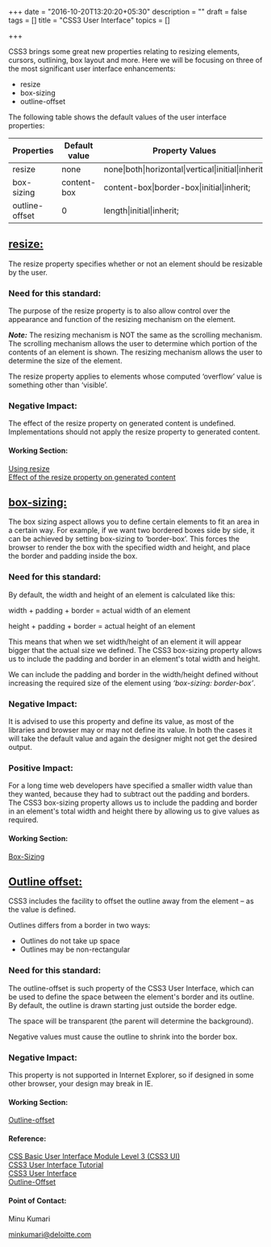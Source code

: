 +++
date = "2016-10-20T13:20:20+05:30"
description = ""
draft = false
tags = []
title = "CSS3 User Interface"
topics = []

+++

<p>CSS3 brings some great new properties relating to resizing elements, cursors, outlining, box layout and more. Here we will be focusing on three of the most significant user interface enhancements:</p>
<ul>
<li>resize</li>
<li>box-sizing</li>
<li>outline-offset</li>
</ul>
<p>The following table shows the default values of the user interface properties:</p>

<table>
  <thead>
    <tr>
      <th>Properties</th>
      <th>Default value</th>
      <th>Property Values</th>
    </tr>
  </thead>
<tbody>
  <tr>
    <td>resize</td>
    <td>none</td>
    <td>none|both|horizontal|vertical|initial|inherit;</td>
  </tr>
  <tr>
    <td>box-sizing</td>
    <td>content-box</td>
    <td>content-box|border-box|initial|inherit;</td>
  </tr>
    <tr>
    <td>outline-offset</td>
    <td>0</td>
    <td>length|initial|inherit;</td>
  </tr>
</tbody>
</table>

<h2><u>resize:</u></h2>
<p>The resize property specifies whether or not an element should be resizable by the user.</p>

<h3>Need for this standard:</h3>
<p>The purpose of the resize property is to also allow control over the appearance and function of the resizing mechanism on the element.</p>
<p><strong><i>Note:</i></strong> The resizing mechanism is NOT the same as the scrolling mechanism. The scrolling mechanism allows the user to determine which portion of the contents of an element is shown. The resizing mechanism allows the user to determine the size of the element.</p>
<p>The resize property applies to elements whose computed ‘overflow’ value is something other than ‘visible’.</p>

<h3>Negative Impact:</h3>
<p>The effect of the resize property on generated content is undefined. Implementations should not apply the resize property to generated content.</p>

<h4>Working Section:</h4>
<a href="https://jsbin.com/xovezey/1">Using resize</a><br>
<a href= "https://jsbin.com/cesijic/3">Effect of the resize property on generated content</a>

<h2><u>box-sizing:</u></h2>
<p>The box sizing aspect allows you to define certain elements to fit an area in a certain way. For example, if we want two bordered boxes side by side, it can be achieved by setting box-sizing to ‘border-box’. This forces the browser to render the box with the specified width and height, and place the border and padding inside the box.</p>

<h3>Need for this standard:</h3>
<p>By default, the width and height of an element is calculated like this:</p>
<p>width + padding + border = actual width of an element</p>
<p>height + padding + border = actual height of an element</p>
<p>This means that when we set width/height of an element it will appear bigger that the actual size we defined. The CSS3 box-sizing property allows us to include the padding and border in an element's total width and height.</p>
<p>We can include the padding and border in the width/height defined without increasing the required size of the element using <i>‘box-sizing: border-box’</i>.</p>

<h3>Negative Impact:</h3>
<p>It is advised to use this property and define its value, as most of the libraries and browser may or may not define its value. In both the cases it will take the default value and again the designer might not get the desired output.</p>

<h3>Positive Impact:</h3>
<p>For a long time web developers have specified a smaller width value than they wanted, because they had to subtract out the padding and borders. The CSS3 box-sizing property allows us to include the padding and border in an element's total width and height there by allowing us to give values as required.</p>

<h4>Working Section:</h4>
<a href="https://jsbin.com/dunafux/3">Box-Sizing</a>

<h2><u>Outline offset:</u></h2>
<p>CSS3 includes the facility to offset the outline away from the element – as the value is defined.</p>
<p>Outlines differs from a border in two ways:</p>
    <ul>
        <li>Outlines do not take up space</li>
        <li>Outlines may be non-rectangular</li>
    </ul>
<h3>Need for this standard:</h3>
<p>The outline-offset is such property of the CSS3 User Interface, which can be used to define the space between the element's border and its outline. By default, the outline is drawn starting just outside the border edge.</p>
<p>The space will be transparent (the parent will determine the background).</p>
<p>Negative values must cause the outline to shrink into the border box.</p>

<h3>Negative Impact:</h3>
<p>This property is not supported in Internet Explorer, so if designed in some other browser, your design may break in IE.</p>

<h4>Working Section:</h4>
<a href="https://jsbin.com/kisunay/1">Outline-offset</a>

<h4>Reference:</h4>
<a href="https://www.w3.org/TR/css-ui-3/#propdef-box-sizing">CSS Basic User Interface Module Level 3 (CSS3 UI)</a><br>
<a href="http://www.html5andcss3.org/css3userinterface.php">CSS3 User Interface Tutorial</a><br>
<a href="http://www.w3schools.com/css/css3_user_interface.asp">CSS3 User Interface</a><br>
<a href="https://drafts.csswg.org/css-ui-3/#outline-offset">Outline-Offset</a>

<h4>Point of Contact:</h4>

<p>Minu Kumari</p>
<a href="mailto:minkumari@deloitte.com">minkumari@deloitte.com</a>
